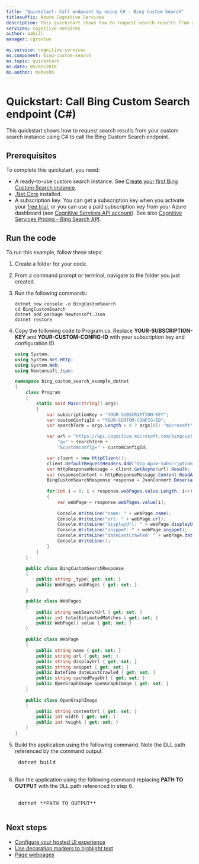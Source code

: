 ```yaml
---
title: "Quickstart: Call endpoint by using C# - Bing Custom Search"
titlesuffix: Azure Cognitive Services
description: This quickstart shows how to request search results from your custom search instance by using C# to call the Bing Custom Search endpoint. 
services: cognitive-services
author: aahill
manager: cgronlun

ms.service: cognitive-services
ms.component: bing-custom-search
ms.topic: quickstart
ms.date: 05/07/2018
ms.author: maheshb
---
```


# Quickstart: Call Bing Custom Search endpoint (C#)

This quickstart shows how to request search results from your custom search instance using C# to call the Bing Custom Search endpoint. 

## Prerequisites

To complete this quickstart, you need:

- A ready-to-use custom search instance. See [Create your first Bing Custom Search instance](quick-start.md).
- [.Net Core](https://www.microsoft.com/net/download/core) installed.
- A subscription key. You can get a subscription key when you activate your [free trial](https://azure.microsoft.com/try/cognitive-services/?api=bing-custom-search), or you can use a paid subscription key from your Azure dashboard (see [Cognitive Services API account](https://docs.microsoft.com/azure/cognitive-services/cognitive-services-apis-create-account)).   See also [Cognitive Services Pricing - Bing Search API](https://azure.microsoft.com/pricing/details/cognitive-services/search-api/).


## Run the code

To run this example, follow these steps:

1. Create a folder for your code.  
  
2. From a command prompt or terminal, navigate to the folder you just created.  
  
3. Run the following commands:
    ```
    dotnet new console -o BingCustomSearch
    cd BingCustomSearch
    dotnet add package Newtonsoft.Json
    dotnet restore
    ```
  
4. Copy the following code to Program.cs. Replace **YOUR-SUBSCRIPTION-KEY** and **YOUR-CUSTOM-CONFIG-ID** with your subscription key and configuration ID.

    ```csharp
    using System;
    using System.Net.Http;
    using System.Web;
    using Newtonsoft.Json;
    
    namespace bing_custom_search_example_dotnet
    {
        class Program
        {
            static void Main(string[] args)
            {
                var subscriptionKey = "YOUR-SUBSCRIPTION-KEY";
                var customConfigId = "YOUR-CUSTOM-CONFIG-ID";
                var searchTerm = args.Length > 0 ? args[0]: "microsoft";            
    
                var url = "https://api.cognitive.microsoft.com/bingcustomsearch/v7.0/search?" +
                    "q=" + searchTerm +
                    "&customconfig=" + customConfigId;
    
                var client = new HttpClient();
                client.DefaultRequestHeaders.Add("Ocp-Apim-Subscription-Key", subscriptionKey);
                var httpResponseMessage = client.GetAsync(url).Result;
                var responseContent = httpResponseMessage.Content.ReadAsStringAsync().Result;
                BingCustomSearchResponse response = JsonConvert.DeserializeObject<BingCustomSearchResponse>(responseContent);
                
                for(int i = 0; i < response.webPages.value.Length; i++)
                {                
                    var webPage = response.webPages.value[i];
                    
                    Console.WriteLine("name: " + webPage.name);
                    Console.WriteLine("url: " + webPage.url);                
                    Console.WriteLine("displayUrl: " + webPage.displayUrl);
                    Console.WriteLine("snippet: " + webPage.snippet);
                    Console.WriteLine("dateLastCrawled: " + webPage.dateLastCrawled);
                    Console.WriteLine();
                }            
            }
        }
    
        public class BingCustomSearchResponse
        {        
            public string _type{ get; set; }            
            public WebPages webPages { get; set; }
        }
    
        public class WebPages
        {
            public string webSearchUrl { get; set; }
            public int totalEstimatedMatches { get; set; }
            public WebPage[] value { get; set; }        
        }
    
        public class WebPage
        {
            public string name { get; set; }
            public string url { get; set; }
            public string displayUrl { get; set; }
            public string snippet { get; set; }
            public DateTime dateLastCrawled { get; set; }
            public string cachedPageUrl { get; set; }
            public OpenGraphImage openGraphImage { get; set; }        
        }
        
        public class OpenGraphImage
        {
            public string contentUrl { get; set; }
            public int width { get; set; }
            public int height { get; set; }
        }
    }
    ```
6. Build the application using the following command. Note the DLL path referenced by the command output.

    <pre>
    dotnet build 
    </pre>
    
7. Run the application using the following command replacing **PATH TO OUTPUT** with the DLL path referenced in step 6.

    <pre>    
    dotnet **PATH TO OUTPUT**
    </pre>

## Next steps
- [Configure your hosted UI experience](./hosted-ui.md)
- [Use decoration markers to highlight text](./hit-highlighting.md)
- [Page webpages](./page-webpages.md)
